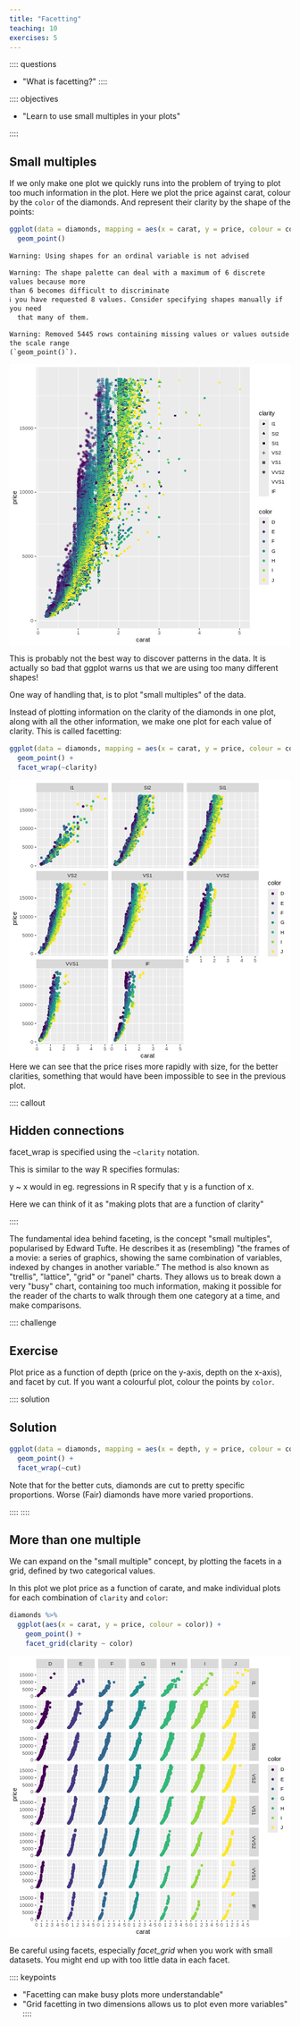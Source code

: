 ```yaml
---
title: "Facetting"
teaching: 10
exercises: 5
---
```


:::: questions
- "What is facetting?"
::::
  
:::: objectives
- "Learn to use small multiples in your plots"

::::
  





## Small multiples

If we only make one plot we quickly runs into the problem of trying to plot 
too much information in the plot. Here we plot the price against carat,
colour by the `color` of the diamonds. And represent their clarity by the
shape of the points:


``` r
ggplot(data = diamonds, mapping = aes(x = carat, y = price, colour = color, shape = clarity)) +
  geom_point()
```

``` warning
Warning: Using shapes for an ordinal variable is not advised
```

``` warning
Warning: The shape palette can deal with a maximum of 6 discrete values because more
than 6 becomes difficult to discriminate
ℹ you have requested 8 values. Consider specifying shapes manually if you need
  that many of them.
```

``` warning
Warning: Removed 5445 rows containing missing values or values outside the scale range
(`geom_point()`).
```

<img src="fig/facets-rendered-too_much_in_plot-1.png" style="display: block; margin: auto;" />

This is probably not the best way to discover patterns in the data. It is 
actually so bad that ggplot warns us that we are using too many different shapes!

One way of handling that, is to plot "small multiples" of the data. 

Instead of plotting information on the clarity of the diamonds in one plot,
along with all the other information, we make one plot for each value of 
clarity. This is called facetting:


``` r
ggplot(data = diamonds, mapping = aes(x = carat, y = price, colour = color)) +
  geom_point() +
  facet_wrap(~clarity)
```

<img src="fig/facets-rendered-first_facet-1.png" style="display: block; margin: auto;" />
Here we can see that the price rises more rapidly with size, for the better 
clarities, something that would have been impossible to see in the previous plot.

:::: callout
## Hidden connections

facet_wrap is specified using the `~clarity` notation. 
 
This is similar to the way R specifies formulas:
 
y ~ x would in eg. regressions in R specify that y is a function of x. 
 
Here we can think of it as "making plots that are a function of clarity"

::::

The fundamental idea behind faceting, is the concept "small multiples", popularised
by Edward Tufte. He describes it as (resembling) "the frames of a movie: a series 
of graphics, showing the same combination of variables, indexed by changes in 
another variable.” The method is also known as "trellis", "lattice", "grid" or
"panel" charts. They allows us to break down a very "busy" chart, containing too
much information, making it possible for the reader of the charts to walk
through them one category at a time, and make comparisons.


:::: challenge
## Exercise

Plot price as a function of depth (price on the y-axis, depth on the x-axis),
and facet by cut. If you want a colourful plot, colour the points
by `color`.

:::: solution
## Solution


``` r
ggplot(data = diamonds, mapping = aes(x = depth, y = price, colour = color)) +
  geom_point() +
  facet_wrap(~cut)
```


Note that for the better cuts, diamonds are cut to pretty
specific proportions. Worse (Fair) diamonds have more 
varied proportions.

::::
::::

## More than one multiple

We can expand on the "small multiple" concept, by plotting the
facets in a grid, defined by two categorical values.

In this plot we plot price as a function of carate, and 
make individual plots for each combination of `clarity` and `color`:


``` r
diamonds %>% 
  ggplot(aes(x = carat, y = price, colour = color)) +
    geom_point() +
    facet_grid(clarity ~ color)
```

<img src="fig/facets-rendered-facet_grid-1.png" style="display: block; margin: auto;" />

Be careful using facets, especially *facet_grid* when you work
with small datasets. You might end up with too little data in 
each facet.


:::: keypoints
- "Facetting can make busy plots more understandable"
- "Grid facetting in two dimensions allows us to plot even more variables"
::::
